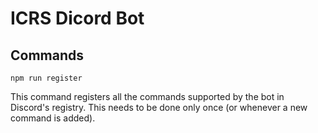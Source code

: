# ICRS Dicord Bot

## Commands

`npm run register`

This command registers all the commands supported by the bot in Discord's registry. This needs to be done only once (or whenever a new command is added).
